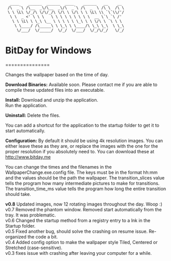       ____    ______  ______  ____    ______   __    __ 
     /\  _`\ /\__  _\/\__  _\/\  _`\ /\  _  \ /\ \  /\ \
     \ \ \L\ \/_/\ \/\/_/\ \/\ \ \/\ \ \ \L\ \\ `\`\\/'/
      \ \  _ <' \ \ \   \ \ \ \ \ \ \ \ \  __ \`\ `\ /' 
       \ \ \L\ \ \_\ \__ \ \ \ \ \ \_\ \ \ \/\ \ `\ \ \ 
        \ \____/ /\_____\ \ \_\ \ \____/\ \_\ \_\  \ \_\
         \/___/  \/_____/  \/_/  \/___/  \/_/\/_/   \/_/

<h1>BitDay for Windows</h1>
===============

Changes the wallpaper based on the time of day.

<b>Download Binaries:</b> Available soon. Please contact me if you are able to compile these updated files into an executable.

<b>Install:</b>
Download and unzip the application.  
Run the application.

<b>Uninstall:</b>
Delete the files.

You can add a shortcut for the application to the startup folder to get it to start automatically.

<b>Configuration:</b>
By default it should be using 4k resolution images. You can either leave these as they are, or replace the images with the one for the proper resolution if you absolutely need to. You can download these at http://www.bitday.me

You can change the times and the filenames in the WallpaperChange.exe.config file. The keys must be in the format hh:mm and the values should be the path the wallpaper.
The transition_slices value tells the program how many intermediate pictures to make for transitions.
The transition_time_ms value tells the program how long the entire transition should take.

<b>v0.8</b> Updated images, now 12 rotating images throughout the day. Woop :)<br>
v0.7 Removed the phantom window.  Removed start automatically from the tray.  It was problematic.<br>
v0.6 Changed the startup method from a registry entry to a lnk in the Startup folder.<br>
v0.5 Fixed another bug, should solve the crashing on resume issue.  Re-organized the code a bit.<br>
v0.4 Added config option to make the wallpaper style Tiled, Centered or Stretched (case-sensitive).<br>
v0.3 fixes issue with crashing after leaving your computer for a while.<br>
